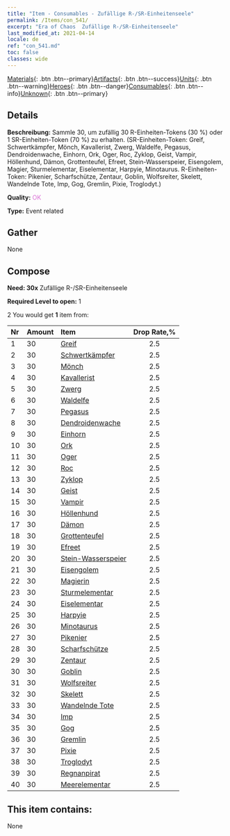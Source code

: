 ```yaml
---
title: "Item - Consumables - Zufällige R-/SR-​Einheitenseele"
permalink: /Items/con_541/
excerpt: "Era of Chaos  Zufällige R-/SR-​Einheitenseele"
last_modified_at: 2021-04-14
locale: de
ref: "con_541.md"
toc: false
classes: wide
---
```

 [Materials](/de/Items/){: .btn .btn--primary}[Artifacts](/de/Items/Artifacts/){: .btn .btn--success}[Units](/de/Items/Units/){: .btn .btn--warning}[Heroes](/de/Items/Heroes/){: .btn .btn--danger}[Consumables](/de/Items/Consumables/){: .btn .btn--info}[Unknown](/de/Items/Unknown/){: .btn .btn--primary}

## Details
 **Beschreibung:** Sammle 30, um zufällig 30 R-Einheiten-Tokens (30 %) oder 1 SR-Einheiten-Token (70 %) zu erhalten. (SR-Einheiten-Token: Greif, Schwertkämpfer, Mönch, Kavallerist, Zwerg, Waldelfe, Pegasus, Dendroidenwache, Einhorn, Ork, Oger, Roc, Zyklop, Geist, Vampir, Höllenhund, Dämon, Grottenteufel, Efreet, Stein-Wasserspeier, Eisengolem, Magier, Sturmelementar, Eiselementar, Harpyie, Minotaurus. R-Einheiten-Token: Pikenier, Scharfschütze, Zentaur, Goblin, Wolfsreiter, Skelett, Wandelnde Tote, Imp, Gog, Gremlin, Pixie, Troglodyt.)

 **Quality:** <span style="color: #DA70D6">OK</span>

 **Type:** Event related

## Gather

  None

## Compose

 **Need: 30x** Zufällige R-/SR-​Einheitenseele

 **Required Level to open:** 1

 2 You would get **1** item  from:

  | Nr | Amount |     Item    | Drop Rate,% |
  |:---|:-------|:------------|:---------:|
  | 1 | 30 | [Greif](/de/Items/unt_192/) | 2.5 | 
  | 2 | 30 | [Schwertkämpfer](/de/Items/unt_193/) | 2.5 | 
  | 3 | 30 | [Mönch](/de/Items/unt_194/) | 2.5 | 
  | 4 | 30 | [Kavallerist](/de/Items/unt_195/) | 2.5 | 
  | 5 | 30 | [Zwerg](/de/Items/unt_200/) | 2.5 | 
  | 6 | 30 | [Waldelfe](/de/Items/unt_201/) | 2.5 | 
  | 7 | 30 | [Pegasus](/de/Items/unt_202/) | 2.5 | 
  | 8 | 30 | [Dendroidenwache](/de/Items/unt_203/) | 2.5 | 
  | 9 | 30 | [Einhorn](/de/Items/unt_204/) | 2.5 | 
  | 10 | 30 | [Ork](/de/Items/unt_219/) | 2.5 | 
  | 11 | 30 | [Oger](/de/Items/unt_220/) | 2.5 | 
  | 12 | 30 | [Roc](/de/Items/unt_221/) | 2.5 | 
  | 13 | 30 | [Zyklop](/de/Items/unt_222/) | 2.5 | 
  | 14 | 30 | [Geist](/de/Items/unt_210/) | 2.5 | 
  | 15 | 30 | [Vampir](/de/Items/unt_211/) | 2.5 | 
  | 16 | 30 | [Höllenhund](/de/Items/unt_228/) | 2.5 | 
  | 17 | 30 | [Dämon](/de/Items/unt_229/) | 2.5 | 
  | 18 | 30 | [Grottenteufel](/de/Items/unt_230/) | 2.5 | 
  | 19 | 30 | [Efreet](/de/Items/unt_231/) | 2.5 | 
  | 20 | 30 | [Stein-Wasserspeier](/de/Items/unt_236/) | 2.5 | 
  | 21 | 30 | [Eisengolem](/de/Items/unt_237/) | 2.5 | 
  | 22 | 30 | [Magierin](/de/Items/unt_238/) | 2.5 | 
  | 23 | 30 | [Sturmelementar](/de/Items/unt_263/) | 2.5 | 
  | 24 | 30 | [Eiselementar](/de/Items/unt_264/) | 2.5 | 
  | 25 | 30 | [Harpyie](/de/Items/unt_245/) | 2.5 | 
  | 26 | 30 | [Minotaurus](/de/Items/unt_248/) | 2.5 | 
  | 27 | 30 | [Pikenier](/de/Items/unt_190/) | 2.5 | 
  | 28 | 30 | [Scharfschütze](/de/Items/unt_191/) | 2.5 | 
  | 29 | 30 | [Zentaur](/de/Items/unt_199/) | 2.5 | 
  | 30 | 30 | [Goblin](/de/Items/unt_217/) | 2.5 | 
  | 31 | 30 | [Wolfsreiter](/de/Items/unt_218/) | 2.5 | 
  | 32 | 30 | [Skelett](/de/Items/unt_208/) | 2.5 | 
  | 33 | 30 | [Wandelnde Tote](/de/Items/unt_209/) | 2.5 | 
  | 34 | 30 | [Imp](/de/Items/unt_226/) | 2.5 | 
  | 35 | 30 | [Gog](/de/Items/unt_227/) | 2.5 | 
  | 36 | 30 | [Gremlin](/de/Items/unt_235/) | 2.5 | 
  | 37 | 30 | [Pixie](/de/Items/unt_262/) | 2.5 | 
  | 38 | 30 | [Troglodyt](/de/Items/unt_244/) | 2.5 | 
  | 39 | 30 | [Regnanpirat](/de/Items/unt_273/) | 2.5 | 
  | 40 | 30 | [Meerelementar](/de/Items/unt_275/) | 2.5 | 


## This item contains:

  None

